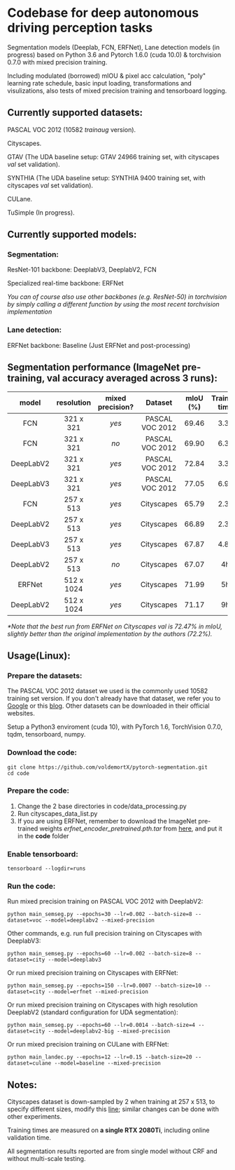 # Codebase for deep autonomous driving perception tasks

Segmentation models (Deeplab, FCN, ERFNet), Lane detection models (in progress) based on Python 3.6 and Pytorch 1.6.0 (cuda 10.0) & torchvision 0.7.0 with mixed precision training.

Including modulated (borrowed) mIOU & pixel acc calculation, "poly" learning rate schedule, basic input loading, transformations and visulizations, also tests of mixed precision training and tensorboard logging.

## Currently supported datasets: 

PASCAL VOC 2012 (10582 *trainaug* version).

Cityscapes.

GTAV (The UDA baseline setup: GTAV 24966 training set, with cityscapes *val* set validation).

SYNTHIA (The UDA baseline setup: SYNTHIA 9400 training set, with cityscapes *val* set validation).

CULane.

TuSimple (In progress).

## Currently supported models:

### Segmentation:

ResNet-101 backbone: DeeplabV3, DeeplabV2, FCN

Specialized real-time backbone: ERFNet

*You can of course also use other backbones (e.g. ResNet-50) in torchvision by simply calling a different function by using the most recent torchvision implementation*

### Lane detection:

ERFNet backbone: Baseline (Just ERFNet and post-processing)

## Segmentation performance (ImageNet pre-training, val accuracy averaged across 3 runs):

| model | resolution | mixed precision? | Dataset | mIoU (%) | Training time |
| :---: | :---: | :---: | :---: | :---: | :---: |
| FCN | 321 x 321 | *yes* | PASCAL VOC 2012 | 69.46 | 3.3h |
| FCN | 321 x 321 | *no* | PASCAL VOC 2012 | 69.90 | 6.3h |
| DeepLabV2 | 321 x 321 | *yes* | PASCAL VOC 2012 | 72.84 | 3.3h |
| DeepLabV3 | 321 x 321 | *yes* | PASCAL VOC 2012 | 77.05 | 6.9h |
| FCN | 257 x 513 | *yes* | Cityscapes | 65.79 | 2.3h |
| DeepLabV2 | 257 x 513 | *yes* | Cityscapes | 66.89 | 2.3h |
| DeepLabV3 | 257 x 513 | *yes* | Cityscapes | 67.87 | 4.8h |
| DeepLabV2 | 257 x 513 | *no* | Cityscapes | 67.07 | 4h |
| ERFNet| 512 x 1024 | *yes* | Cityscapes | 71.99 | 5h |
| DeepLabV2 | 512 x 1024 | *yes* | Cityscapes | 71.17 | 9h |

*\*Note that the best run from ERFNet on Cityscapes val is 72.47% in mIoU, slightly better than the original implementation by the authors (72.2%).*

## Usage(Linux):

### Prepare the datasets:

The PASCAL VOC 2012 dataset we used is the commonly used 10582 training set version. If you don't already have that dataset, we refer you to [Google](https://www.google.com) or this [blog](https://www.sun11.me/blog/2018/how-to-use-10582-trainaug-images-on-DeeplabV3-code/). Other datasets can be downloaded in their official websites.

Setup a Python3 enviroment (cuda 10), with PyTorch 1.6, TorchVision 0.7.0, tqdm, tensorboard, numpy.

### Download the code:

```
git clone https://github.com/voldemortX/pytorch-segmentation.git
cd code
```

### Prepare the code:

1. Change the 2 base directories in code/data_processing.py
2. Run cityscapes_data_list.py
3. If you are using ERFNet, remember to download the ImageNet pre-trained weights *erfnet_encoder_pretrained.pth.tar* from [here](https://github.com/Eromera/erfnet_pytorch/tree/master/trained_models), and put it in the **code** folder

### Enable tensorboard:

```
tensorboard --logdir=runs
```

### Run the code:

Run mixed precision training on PASCAL VOC 2012 with DeeplabV2:

```
python main_semseg.py --epochs=30 --lr=0.002 --batch-size=8 --dataset=voc --model=deeplabv2 --mixed-precision
```

Other commands, e.g. run full precision training on Cityscapes with DeeplabV3:

```
python main_semseg.py --epochs=60 --lr=0.002 --batch-size=8 --dataset=city --model=deeplabv3
```

Or run mixed precision training on Cityscapes with ERFNet:

```
python main_semseg.py --epochs=150 --lr=0.0007 --batch-size=10 --dataset=city --model=erfnet --mixed-precision
```

Or run mixed precision training on Cityscapes with high resolution DeeplabV2 (standard configuration for UDA segmentation):

```
python main_semseg.py --epochs=60 --lr=0.0014 --batch-size=4 --dataset=city --model=deeplabv2-big --mixed-precision
```

Or run mixed precision training on CULane with ERFNet:

```
python main_landec.py --epochs=12 --lr=0.15 --batch-size=20 --dataset=culane --model=baseline --mixed-precision
```

## Notes:

Cityscapes dataset is down-sampled by 2 when training at 257 x 513, to specify different sizes, modify this [line](code/data_processing.py#L32); similar changes can be done with other experiments.

Training times are measured on **a single RTX 2080Ti**, including online validation time.

All segmentation results reported are from single model without CRF and without multi-scale testing.
